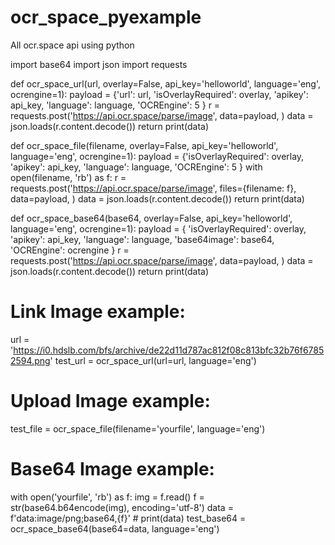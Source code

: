 # ocr_space_pyexample
All ocr.space api using python

import base64
import json
import requests


def ocr_space_url(url, overlay=False, api_key='helloworld', language='eng', ocrengine=1):
    payload = {'url': url,
               'isOverlayRequired': overlay,
               'apikey': api_key,
               'language': language,
               'OCREngine': 5
               }
    r = requests.post('https://api.ocr.space/parse/image',
                      data=payload,
                      )
    data = json.loads(r.content.decode())
    return print(data)


def ocr_space_file(filename, overlay=False, api_key='helloworld', language='eng', ocrengine=1):
    payload = {'isOverlayRequired': overlay,
               'apikey': api_key,
               'language': language,
               'OCREngine': 5
               }
    with open(filename, 'rb') as f:
        r = requests.post('https://api.ocr.space/parse/image',
                          files={filename: f},
                          data=payload,
                          )
        data = json.loads(r.content.decode())
        return print(data)


def ocr_space_base64(base64, overlay=False, api_key='helloworld', language='eng', ocrengine=1):
    payload = {
        'isOverlayRequired': overlay,
        'apikey': api_key,
        'language': language,
        'base64image': base64,
        'OCREngine': ocrengine
    }
    r = requests.post('https://api.ocr.space/parse/image',
                      data=payload,
                      )
    data = json.loads(r.content.decode())
    return print(data)


# Link Image example:
url = 'https://i0.hdslb.com/bfs/archive/de22d11d787ac812f08c813bfc32b76f67852594.png'
test_url = ocr_space_url(url=url, language='eng')

# Upload Image example:

test_file = ocr_space_file(filename='yourfile', language='eng')

# Base64 Image example:
with open('yourfile', 'rb') as f:
    img = f.read()
    f = str(base64.b64encode(img), encoding='utf-8')
    data = f'data:image/png;base64,{f}'
    # print(data)
test_base64 = ocr_space_base64(base64=data, language='eng')
